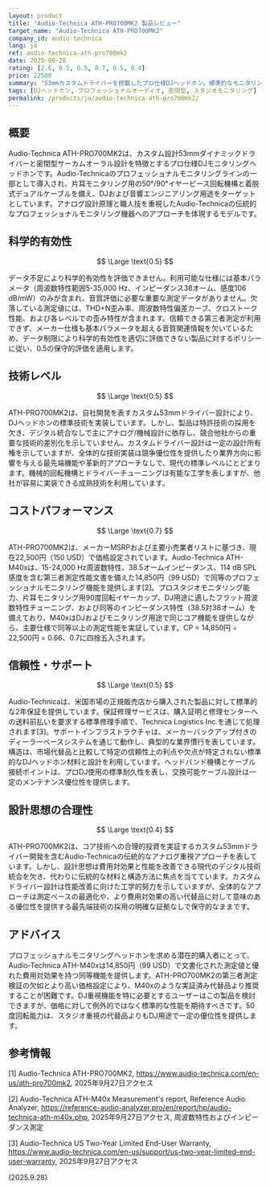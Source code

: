 ```yaml
---
layout: product
title: "Audio-Technica ATH-PRO700MK2 製品レビュー"
target_name: "Audio-Technica ATH-PRO700MK2"
company_id: audio-technica
lang: ja
ref: audio-technica-ath-pro700mk2
date: 2025-09-28
rating: [2.6, 0.5, 0.5, 0.7, 0.5, 0.4]
price: 22500
summary: "53mmカスタムドライバーを搭載したプロ仕様DJヘッドホン。標準的なモニタリング性能を提供するが、飽和した市場での競争優位性は限定的。"
tags: [DJヘッドホン, プロフェッショナルオーディオ, 密閉型, スタジオモニタリング]
permalink: /products/ja/audio-technica-ath-pro700mk2/
---
```


## 概要

Audio-Technica ATH-PRO700MK2は、カスタム設計53mmダイナミックドライバーと密閉型サーカムオーラル設計を特徴とするプロ仕様DJモニタリングヘッドホンです。Audio-Technicaのプロフェッショナルモニタリングラインの一部として導入され、片耳モニタリング用の50°/90°イヤーピース回転機構と着脱式デュアルケーブルを備え、DJおよび音響エンジニアリング用途をターゲットとしています。アナログ設計原理と職人技を重視したAudio-Technicaの伝統的なプロフェッショナルモニタリング機器へのアプローチを体現するモデルです。

## 科学的有効性

$$ \Large \text{0.5} $$

データ不足により科学的有効性を評価できません。利用可能な仕様には基本パラメータ（周波数特性範囲5-35,000 Hz、インピーダンス38オーム、感度106 dB/mW）のみが含まれ、音質評価に必要な重要な測定データがありません。欠落している測定値には、THD+N歪み率、周波数特性偏差カーブ、クロストーク性能、および各レベルでの歪み特性が含まれます。信頼できる第三者測定が利用できず、メーカー仕様も基本パラメータを超える音質関連情報を欠いているため、データ制限により科学的有効性を適切に評価できない製品に対するポリシーに従い、0.5の保守的評価を適用します。

## 技術レベル

$$ \Large \text{0.5} $$

ATH-PRO700MK2は、自社開発を表すカスタム53mmドライバー設計により、DJヘッドホンの標準技術を実装しています。しかし、製品は特許技術の採用を欠き、デジタル統合なしで主にアナログ/機械設計に依存し、競合他社からの重要な技術的差別化を示していません。カスタムドライバー設計は一定の設計所有権を示していますが、全体的な技術実装は競争優位性を提供したり業界方向に影響を与える最先端機能や革新的アプローチなしで、現代の標準レベルにとどまります。機械的回転機構とドライバーチューニングは有能な工学を表しますが、他社が容易に実装できる成熟技術を利用しています。

## コストパフォーマンス

$$ \Large \text{0.7} $$

ATH-PRO700MK2は、メーカーMSRPおよび主要小売業者リストに基づき、現在22,500円（150 USD）で価格設定されています。Audio-Technica ATH-M40xは、15-24,000 Hz周波数特性、38.5オームインピーダンス、114 dB SPL感度を含む第三者測定性能文書を備えた14,850円（99 USD）で同等のプロフェッショナルモニタリング機能を提供します[2]。プロスタジオモニタリング能力、片耳モニタリング用90度回転イヤーカップ、DJ用途に適したフラット周波数特性チューニング、および同等のインピーダンス特性（38.5対38オーム）を備えており、M40xはDJおよびモニタリング用途で同じコア機能を提供しながら、主要仕様で同等以上の測定性能を実証しています。CP = 14,850円 ÷ 22,500円 = 0.66、0.7に四捨五入されます。

## 信頼性・サポート

$$ \Large \text{0.5} $$

Audio-Technicaは、米国市場の正規販売店から購入された製品に対して標準的な2年保証を提供しています。保証修理サービスは、購入証明と修理センターへの送料前払いを要求する標準修理手順で、Technica Logistics Inc.を通じて処理されます[3]。サポートインフラストラクチャは、メーカーバックアップ付きのディーラーベースシステムを通じて動作し、典型的な業界慣行を表しています。構造は、市場代替品と比較して特定の信頼性上の利点や欠点が特定されない標準的なDJヘッドホン材料と設計を利用しています。ヘッドバンド機構とケーブル接続ポイントは、プロDJ使用の標準耐久性を表し、交換可能ケーブル設計は一定のメンテナンス優位性を提供します。

## 設計思想の合理性

$$ \Large \text{0.4} $$

ATH-PRO700MK2は、コア技術への合理的投資を実証するカスタム53mmドライバー開発を含むAudio-Technicaの伝統的なアナログ重視アプローチを表しています。しかし、設計思想は費用対効果と性能を改善できる現代のデジタル技術統合を欠き、代わりに伝統的な材料と構造方法に焦点を当てています。カスタムドライバー設計は性能改善に向けた工学的努力を示していますが、全体的なアプローチは測定ベースの最適化や、より費用対効果の高い代替品に対して意味のある優位性を提供する最先端技術の採用の明確な証拠なしで保守的なままです。

## アドバイス

プロフェッショナルモニタリングヘッドホンを求める潜在的購入者にとって、Audio-Technica ATH-M40xは14,850円（99 USD）で文書化された測定値と優れた費用対効果を持つ同等機能を提供します。ATH-PRO700MK2の第三者測定検証の欠如とより高い価格設定により、M40xのような実証済み代替品より推奨することが困難です。DJ重視機能を特に必要とするユーザーはこの製品を検討できますが、価格に対して例外的ではなく標準的な性能を期待すべきです。50度回転能力は、スタジオ重視の代替品よりもDJ用途で一定の優位性を提供します。

## 参考情報

[1] Audio-Technica ATH-PRO700MK2, https://www.audio-technica.com/en-us/ath-pro700mk2, 2025年9月27日アクセス

[2] Audio-Technica ATH-M40x Measurement's report, Reference Audio Analyzer, https://reference-audio-analyzer.pro/en/report/hp/audio-technica-ath-m40x.php, 2025年9月27日アクセス, 周波数特性およびインピーダンス測定

[3] Audio-Technica US Two-Year Limited End-User Warranty, https://www.audio-technica.com/en-us/support/us-two-year-limited-end-user-warranty, 2025年9月27日アクセス

(2025.9.28)
